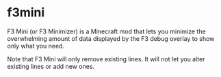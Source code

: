 # f3mini
F3 Mini (or F3 Minimizer) is a Minecraft mod that lets you minimize the overwhelming amount of data displayed by the F3 debug overlay to show only what you need.

Note that F3 Mini will only remove existing lines. It will not let you alter existing lines or add new ones.
